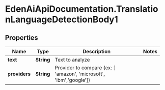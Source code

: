 # EdenAiApiDocumentation.TranslationLanguageDetectionBody1

## Properties
Name | Type | Description | Notes
------------ | ------------- | ------------- | -------------
**text** | **String** | Text to analyze | 
**providers** | **String** | Provider to compare (ex: [ &#x27;amazon&#x27;, &#x27;microsoft&#x27;, &#x27;ibm&#x27;,&#x27;google&#x27;]) | 
